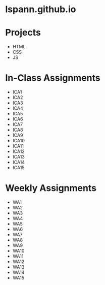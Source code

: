 # lspann.github.io

 # Projects #
 * HTML
 * CSS
 * JS
 
 # In-Class Assignments #
 * ICA1
 * ICA2
 * ICA3
 * ICA4
 * ICA5
 * ICA6 
 * ICA7
 * ICA8
 * ICA9
 * ICA10
 * ICA11
 * ICA12
 * ICA13
 * ICA14
 * ICA15
 
 # Weekly Assignments #
 * WA1
 * WA2
 * WA3
 * WA4
 * WA5
 * WA6 
 * WA7
 * WA8
 * WA9
 * WA10
 * WA11
 * WA12 
 * WA13
 * WA14
 * WA15

